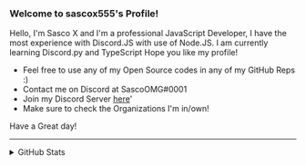 ### Welcome to sascox555's Profile!

Hello, I'm Sasco X and I'm a professional JavaScript Developer, I have the most experience with Discord.JS with use of Node.JS. I am currently learning Discord.py and TypeScript
Hope you like my profile!

- Feel free to use any of my Open Source codes in any of my GitHub Reps :)
- Contact me on Discord at SascoOMG#0001
- Join my Discord Server [here](https://discord.gg/jQx3uQC)'
- Make sure to check the Organizations I'm in/own!

Have a Great day!

---

<details>
  <summary>GitHub Stats</summary>

  <img align="left" alt="sascox55's GitHub Stats" src="https://github-readme-stats.codestackr.vercel.app/api?username=sascox555&show_icons=true&theme=dark" />

</details>
